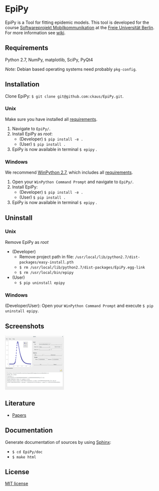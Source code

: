 # EpiPy
EpiPy is a Tool for fitting epidemic models. This tool is developed for the course [Softwareprojekt Mobilkommunikation][1] at the [Freie Universität Berlin][2]. For more information see [wiki][3].

## Requirements
Python 2.7, NumPy, matplotlib, SciPy, PyQt4

*Note:* Debian based operating systems need probably `pkg-config`.

## Installation
Clone EpiPy: `$ git clone git@github.com:ckaus/EpiPy.git`.

### Unix
Make sure you have installed all [requirements](#requirements).

1. Navigate to `EpiPy/`.
2. Install EpiPy as *root*:
	* (Developer) `$ pip install -e .`
	* (User) `$ pip install .`
3. EpiPy is now available in terminal `$ epipy` .

### Windows
We recommend [WinPython 2.7][4], which includes all [requirements](#requirements).

1. Open your `WinPython Command Prompt` and navigate to `EpiPy/`.
2. Install EpiPy:
	* (Developer) `$ pip install -e .`
	* (User) `$ pip install .`
3. EpiPy is now available in terminal `$ epipy` .

## Uninstall

### Unix
Remove EpiPy as *root*
* (Developer)
	* Remove project path in file: `/usr/local/lib/python2.7/dist-packages/easy-install.pth`
	* `$ rm /usr/local/lib/python2.7/dist-packages/EpiPy.egg-link`
	* `$ rm /usr/local/bin/epipy`
* (User)
	* `$ pip uninstall epipy`

### Windows
(Developer/User): Open your `WinPython Command Prompt` and execute `$ pip uninstall epipy`.

## Screenshots
![Debian](https://github.com/ckaus/EpiPy/blob/master/doc/screenshots/epipy_alpha_debian.png "Debian")

## Literature
 * [Papers][5]

## Documentation
Generate documentation of sources by using [Sphinx][6]:
  * `$ cd EpiPy/doc`
  * `$ make html`

## License
[MIT license][7]


[1]: http://www.mi.fu-berlin.de/inf/groups/ag-tech/teaching/2015-16_WS/P_19308912_Softwareprojekt_Mobilkommunikation/index.html "Course"
[2]: http://www.fu-berlin.de/en/index.html "FU Berlin"
[3]: https://github.com/ckaus/EpiPy/wiki "wiki"
[4]: http://sourceforge.net/projects/winpython/files/WinPython_2.7/2.7.10.3/ "WinPython 2.7"
[5]: https://www.dropbox.com/sh/3gtnm32uq6nn0cu/AAAbHY9DkdnRPuZo-vePaO1Fa?dl=0 "Paper"
[6]: http://sphinx-doc.org/ "Sphinx"
[7]: https://github.com/ckaus/EpiPy/blob/master/LICENSE "MIT license"
